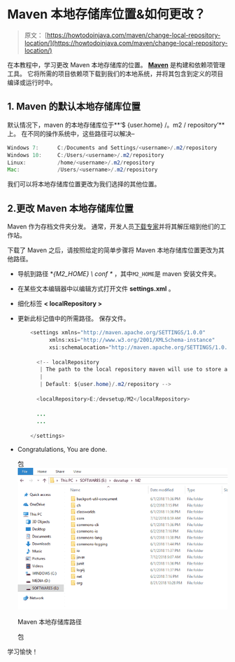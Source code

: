 # Maven 本地存储库位置&如何更改？

> 原文： [https://howtodoinjava.com/maven/change-local-repository-location/](https://howtodoinjava.com/maven/change-local-repository-location/)

在本教程中，学习更改 Maven 本地存储库的位置。 [**Maven**](https://howtodoinjava.com/maven/how-to-install-maven-on-windows/ "maven") 是构建和依赖项管理工具。 它将所需的项目依赖项下载到我们的本地系统，并将其包含到定义的项目编译或运行时中。

## 1\. Maven 的默认本地存储库位置

默认情况下，maven 的本地存储库位于**‘$ {user.home} /。m2 / repository’**上。 在不同的操作系统中，这些路径可以解决–

```java
Windows 7: 		C:/Documents and Settings/<username>/.m2/repository
Windows 10:		C:/Users/<username>/.m2/repository
Linux: 			/home/<username>/.m2/repository
Mac: 			/Users/<username>/.m2/repository

```

我们可以将本地存储库位置更改为我们选择的其他位置。

## 2.更改 Maven 本地存储库位置

Maven 作为存档文件夹分发。 通常，开发人员[下载专家](https://maven.apache.org/download.cgi)并将其解压缩到他们的工作站。

下载了 Maven 之后，请按照给定的简单步骤将 Maven 本地存储库位置更改为其他路径。

*   导航到路径 **{M2_HOME} \ conf \** ，其中`M2_HOME`是 maven 安装文件夹。
*   在某些文本编辑器中以编辑方式打开文件 **settings.xml** 。
*   细化标签 **< localRepository >**
*   更新此标记值中的所需路径。 保存文件。

    ```java
    	<settings xmlns="http://maven.apache.org/SETTINGS/1.0.0"
              xmlns:xsi="http://www.w3.org/2001/XMLSchema-instance"
              xsi:schemaLocation="http://maven.apache.org/SETTINGS/1.0.0 http://maven.apache.org/xsd/settings-1.0.0.xsd">

    	  <!-- localRepository
    	   | The path to the local repository maven will use to store artifacts.
    	   |
    	   | Default: ${user.home}/.m2/repository -->

    	  <localRepository>E:/devsetup/M2</localRepository>

    	  ...
    	  ...

     	</settings>

    ```

*   Congratulations, You are done.

    包![Maven local repository path](img/c7274f8fefdb2970ca86e488313fe529.png)

    Maven 本地存储库路径

    包

学习愉快！